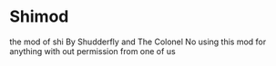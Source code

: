 # Shimod
the mod of shi
By Shudderfly and The Colonel
No using this mod for anything with out permission from one of us
